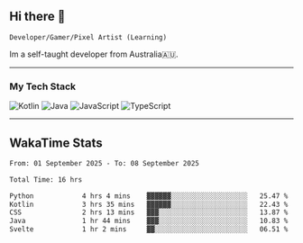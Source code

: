 ## Hi there 👋
`Developer/Gamer/Pixel Artist (Learning)`

Im a self-taught developer from Australia🇦🇺.

---

### My Tech Stack
<img src="https://img.shields.io/badge/kotlin-%230095d5.svg?logo=kotlin&logoColor=white&style=for-the-badge" alt="Kotlin" /> <img src="https://img.shields.io/badge/java-%23ed8b00.svg?logo=openjdk&logoColor=white&style=for-the-badge" alt="Java" /> <img src="https://img.shields.io/badge/javascript-%23323330.svg?logo=javascript&logoColor=%23F7DF1E&style=for-the-badge" alt="JavaScript" /> <img src="https://img.shields.io/badge/typescript-%23007acc.svg?logo=typescript&logoColor=white&style=for-the-badge" alt="TypeScript" />

---
## WakaTime Stats

<!--START_SECTION:waka-->

```txt
From: 01 September 2025 - To: 08 September 2025

Total Time: 16 hrs

Python            4 hrs 4 mins    ▓▓▓▓▓▓░░░░░░░░░░░░░░░░░░░   25.47 %
Kotlin            3 hrs 35 mins   ▓▓▓▓▓▓░░░░░░░░░░░░░░░░░░░   22.43 %
CSS               2 hrs 13 mins   ▓▓▓░░░░░░░░░░░░░░░░░░░░░░   13.87 %
Java              1 hr 44 mins    ▓▓▓░░░░░░░░░░░░░░░░░░░░░░   10.83 %
Svelte            1 hr 2 mins     ▓▓░░░░░░░░░░░░░░░░░░░░░░░   06.51 %
```

<!--END_SECTION:waka-->